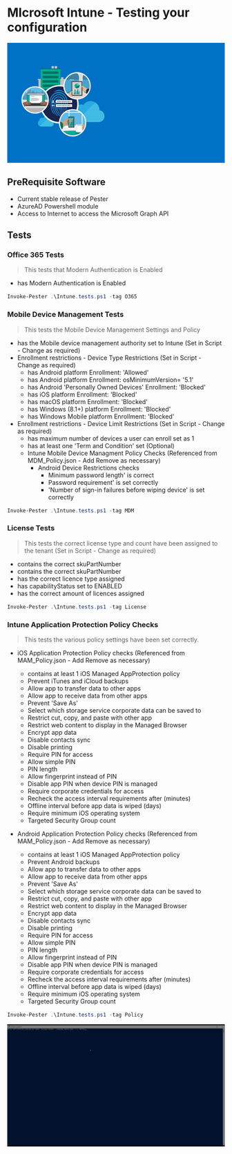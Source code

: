 # MIcrosoft Intune - Testing your configuration
![Intune](./media/Sign_In.png)

## PreRequisite Software
- Current stable release of Pester
- AzureAD Powershell module
- Access to Internet to access the Microsoft Graph API

## Tests

### Office 365 Tests
> This tests that Modern Authentication is Enabled
- has Modern Authentication is Enabled

```powershell
Invoke-Pester .\Intune.tests.ps1 -tag O365
```

### Mobile Device Management Tests
> This tests the Mobile Device Management Settings and Policy 
- has the Mobile device management authority set to Intune (Set in Script - Change as required)
- Enrollment restrictions - Device Type Restrictions (Set in Script - Change as required)
  -  has Android platform Enrollment: 'Allowed' 
  -  has Android platform Enrollment: osMinimumVersion= '5.1' 
  - has Android 'Personally Owned Devices' Enrollment: 'Blocked' 
  - has iOS platform Enrollment: 'Blocked' 
  - has macOS platform Enrollment: 'Blocked' 
  - has Windows (8.1+) platform Enrollment: 'Blocked' 
  - has Windows Mobile platform Enrollment: 'Blocked'
- Enrollment restrictions - Device Limit Restrictions (Set in Script - Change as required)
  - has maximum number of devices a user can enroll set as 1
  - has at least one 'Term and Condition' set (Optional)
  - Intune Mobile Device Managment Policy Checks (Referenced from MDM_Policy.json - Add Remove as necessary)
    - Android Device Restrictions checks
      - Minimum password length' is correct
      - Password requirement' is set correctly
      - 'Number of sign-in failures before wiping device' is set correctly

```powershell
Invoke-Pester .\Intune.tests.ps1 -tag MDM
```

### License Tests
> This tests the correct license type and count have been assigned to the tenant (Set in Script - Change as required)
- contains the correct skuPartNumber
- contains the correct skuPartNumber
- has the correct licence type assigned
- has capabilityStatus set to ENABLED
- has the correct amount of licences assigned


```powershell
Invoke-Pester .\Intune.tests.ps1 -tag License
```

### Intune Application Protection Policy Checks
> This tests the various policy settings have been set correctly.
- iOS Application Protection Policy checks  (Referenced from MAM_Policy.json - Add Remove as necessary)
  - contains at least 1 iOS Managed AppProtection policy
  - Prevent iTunes and iCloud backups
  - Allow app to transfer data to other apps
  - Allow app to receive data from other apps
  - Prevent 'Save As'
  - Select which storage service corporate data can be saved to
  - Restrict cut, copy, and paste with other app
  - Restrict web content to display in the Managed Browser
  - Encrypt app data
  - Disable contacts sync
  - Disable printing
  - Require PIN for access
  - Allow simple PIN
  - PIN length
  - Allow fingerprint instead of PIN
  - Disable app PIN when device PIN is managed
  - Require corporate credentials for access
  - Recheck the access interval requirements after (minutes)
  - Offline interval before app data is wiped (days)
  - Require minimum iOS operating system
  - Targeted Security Group count

- Android Application Protection Policy checks  (Referenced from MAM_Policy.json - Add Remove as necessary)
  - contains at least 1 iOS Managed AppProtection policy
  - Prevent Android backups
  - Allow app to transfer data to other apps
  - Allow app to receive data from other apps
  - Prevent 'Save As'
  - Select which storage service corporate data can be saved to
  - Restrict cut, copy, and paste with other app
  - Restrict web content to display in the Managed Browser
  - Encrypt app data
  - Disable contacts sync
  - Disable printing
  - Require PIN for access
  - Allow simple PIN
  - PIN length
  - Allow fingerprint instead of PIN
  - Disable app PIN when device PIN is managed
  - Require corporate credentials for access
  - Recheck the access interval requirements after (minutes)
  - Offline interval before app data is wiped (days)
  - Require minimum iOS operating system
  - Targeted Security Group count

```powershell
Invoke-Pester .\Intune.tests.ps1 -tag Policy
```
![Policy](./media/policy.gif)

